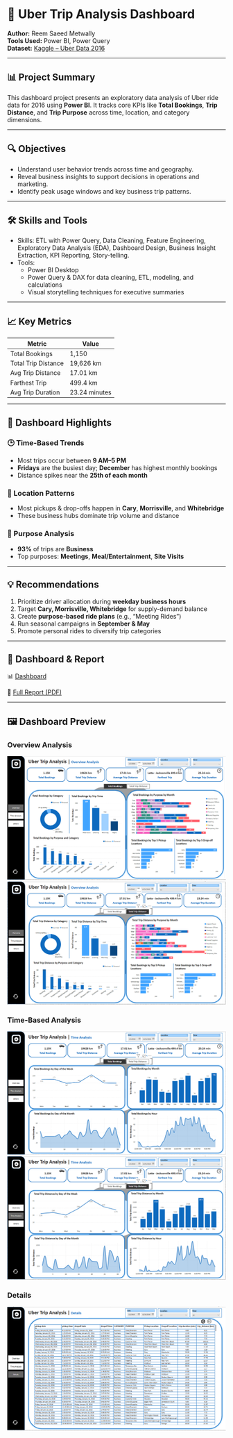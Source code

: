 # 🚗 Uber Trip Analysis Dashboard


**Author:** Reem Saeed Metwally  
**Tools Used:** Power BI, Power Query  
**Dataset:** [Kaggle – Uber Data 2016](https://www.kaggle.com/datasets/bhanupratapbiswas/uber-data-analysis)

---

## 📊 Project Summary

This dashboard project presents an exploratory data analysis of Uber ride data for 2016 using **Power BI**. It tracks core KPIs like **Total Bookings**, **Trip Distance**, and **Trip Purpose** across time, location, and category dimensions.

---

## 🔍 Objectives
- Understand user behavior trends across time and geography.
- Reveal business insights to support decisions in operations and marketing.
- Identify peak usage windows and key business trip patterns.

---

## 🛠️ Skills and Tools
- Skills: ETL with Power Query, Data Cleaning, Feature Engineering, Exploratory Data Analysis (EDA), Dashboard Design, Business Insight Extraction, KPI Reporting, Story-telling.
- Tools:
  * Power BI Desktop
  * Power Query & DAX for data cleaning, ETL, modeling, and calculations
  * Visual storytelling techniques for executive summaries

---

## 📈 Key Metrics

| Metric                   | Value           |
|--------------------------|------------------|
| Total Bookings           | 1,150            |
| Total Trip Distance      | 19,626 km        |
| Avg Trip Distance        | 17.01 km         |
| Farthest Trip            | 499.4 km         |
| Avg Trip Duration        | 23.24 minutes    |

---

## 📌 Dashboard Highlights

### 🕒 Time-Based Trends
- Most trips occur between **9 AM–5 PM**
- **Fridays** are the busiest day; **December** has highest monthly bookings
- Distance spikes near the **25th of each month**

### 🧭 Location Patterns
- Most pickups & drop-offs happen in **Cary**, **Morrisville**, and **Whitebridge**
- These business hubs dominate trip volume and distance

### 🎯 Purpose Analysis
- **93%** of trips are **Business**
- Top purposes: **Meetings**, **Meal/Entertainment**, **Site Visits**

---

## 💡 Recommendations

1. Prioritize driver allocation during **weekday business hours**
2. Target **Cary, Morrisville, Whitebridge** for supply-demand balance
3. Create **purpose-based ride plans** (e.g., “Meeting Rides”)
4. Run seasonal campaigns in **September & May**
5. Promote personal rides to diversify trip categories

---

## 📌 Dashboard & Report

📊 [Dashboard](https://app.powerbi.com/view?r=eyJrIjoiNmU5YzZiZGUtYWZlYy00YzY3LWFiNDAtMDUzNGIxMDllNDY4IiwidCI6ImRmODY3OWNkLWE4MGUtNDVkOC05OWFjLWM4M2VkN2ZmOTVhMCJ9) 

📎 [Full Report (PDF)](https://github.com/ReemSaeedMetwally/Uber_Data_Analysis_Dashboard/blob/main/Uber%20Data%20Analysis%20Report.pdf)  

---

## 🖼️ Dashboard Preview

### Overview Analysis
![Overview](https://github.com/ReemSaeedMetwally/Uber_Data_Analysis_Dashboard/blob/main/images/Overview_1.PNG)
![](https://github.com/ReemSaeedMetwally/Uber_Data_Analysis_Dashboard/blob/main/images/Overview_2.PNG)

### Time-Based Analysis
![Time Analysis](https://github.com/ReemSaeedMetwally/Uber_Data_Analysis_Dashboard/blob/main/images/Time_Analysis_1.PNG)
![](https://github.com/ReemSaeedMetwally/Uber_Data_Analysis_Dashboard/blob/main/images/Time_Analysis_2.PNG)

### Details
![Details](https://github.com/ReemSaeedMetwally/Uber_Data_Analysis_Dashboard/blob/main/images/Details.PNG)
